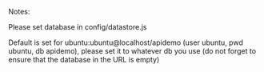 Notes:

Please set database in config/datastore.js

Default is set for ubuntu:ubuntu@localhost/apidemo (user ubuntu, pwd ubuntu, db apidemo), please set it to whatever db you use (do not forget to ensure that the database in the URL is empty)